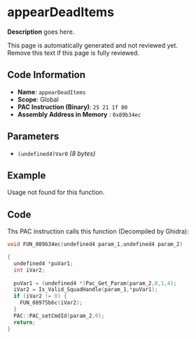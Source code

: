 # appearDeadItems

**Description** goes here.

This page is automatically generated and not reviewed yet.<br>Remove this text if this page is fully reviewed.

## Code Information

- **Name**: `appearDeadItems`
- **Scope**: Global
- **PAC Instruction (Binary)**: `25 21 1f 00`
- **Assembly Address in Memory** : `0x89b34ec`

## Parameters

- `(undefined4)Var0` *(8 bytes)*

## Example

Usage not found for this function.

## Code

Ths PAC instruction calls this function (Decompiled by Ghidra):

```c
void FUN_089b34ec(undefined4 param_1,undefined4 param_2)

{
  undefined4 *puVar1;
  int iVar2;
  
  puVar1 = (undefined4 *)Pac_Get_Param(param_2,0,1,4);
  iVar2 = Is_Valid_SquadHandle(param_1,*puVar1);
  if (iVar2 != 0) {
    FUN_08975b6c(iVar2);
  }
  PAC::PAC_setCmdId(param_2,0);
  return;
}
```

